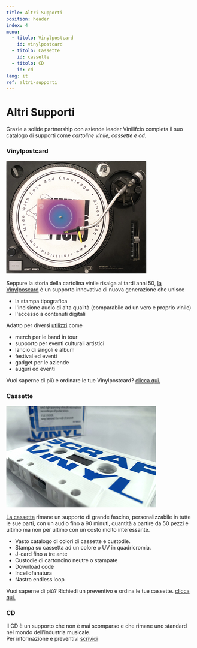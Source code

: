 ```yaml
---
title: Altri Supporti
position: header
index: 4
menu:
  - titolo: Vinylpostcard
    id: vinylpostcard
  - titolo: Cassette
    id: cassette
  - titolo: CD
    id: cd
lang: it
ref: altri-supporti
---
```

# Altri Supporti
Grazie a solide partnership con aziende leader Vinilifcio completa il suo catalogo di supporti come _cartoline vinile, cassette e cd._ 

### Vinylpostcard

<a href="/vpc/">![vinylpostcard](/img/vpc_giradischi.jpg)</a>

Seppure la storia della cartolina vinile risalga ai tardi anni 50, <a href="/vpc/">la Vinylposcard</a> è un supporto innovativo di nuova generazione che unisce 
- la stampa tipografica
- l'incisione audio di alta qualità (comparabile ad un vero e proprio vinile)
- l'accesso a contenuti digitali

Adatto per diversi <a href="/vpc/#utilizzi">utilizzi</a> come 
- merch per le band in tour
- supporto per eventi culturali artistici
- lancio di singoli e album
- festival ed eventi
- gadget per le aziende
- auguri ed eventi

Vuoi saperne di più e ordinare le tue Vinylpostcard? <a href="/vpc/">clicca qui.</a>

### Cassette

<a href="/cassette/">![cassetta](/img/cassette_scrapvinyl01.jpg)</a> 

<a href="/cassette/">La cassetta</a> rimane un supporto di grande fascino, personalizzabile in tutte le sue parti, con un audio fino a 90 minuti, quantità a partire da 50 pezzi e ultimo ma non per ultimo con un costo molto interessante.

- Vasto catalogo di colori di cassette e custodie.
- Stampa su cassetta ad un colore o UV in quadricromia.
- J-card fino a tre ante
- Custodie di cartoncino neutre o stampate
- Download code
- Incellofanatura
- Nastro endless loop

Vuoi saperne di più? Richiedi un preventivo e ordina le tue cassette. <a href="/cassette/">clicca qui.</a>


### CD

Il CD è un supporto che non è mai scomparso e che rimane uno standard nel mondo dell'industria musicale.\
Per informazione e preventivi <a href="mailto:info@vinilificio.com">scrivici</a>
